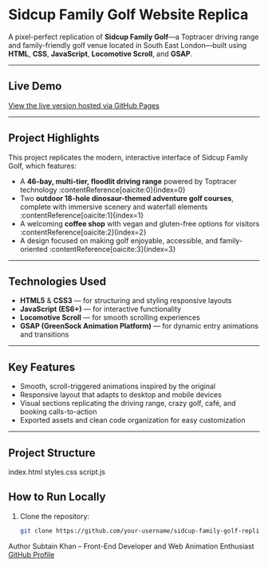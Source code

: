 # Sidcup Family Golf Website Replica

A pixel-perfect replication of **Sidcup Family Golf**—a Toptracer driving range and family-friendly golf venue located in South East London—built using **HTML**, **CSS**, **JavaScript**, **Locomotive Scroll**, and **GSAP**.

---

##  Live Demo

[View the live version hosted via GitHub Pages]([https://your-username.github.io/sidcup-family-golf-replica/](https://subtainkhanp.github.io/Sidcup-Family-Golf-Clone-Interactive-Web-Animations/))

---

##  Project Highlights

This project replicates the modern, interactive interface of Sidcup Family Golf, which features:

- A **46-bay, multi-tier, floodlit driving range** powered by Toptracer technology :contentReference[oaicite:0]{index=0}
- Two **outdoor 18-hole dinosaur-themed adventure golf courses**, complete with immersive scenery and waterfall elements :contentReference[oaicite:1]{index=1}
- A welcoming **coffee shop** with vegan and gluten-free options for visitors :contentReference[oaicite:2]{index=2}
- A design focused on making golf enjoyable, accessible, and family-oriented :contentReference[oaicite:3]{index=3}

---

##  Technologies Used

- **HTML5** & **CSS3** — for structuring and styling responsive layouts  
- **JavaScript (ES6+)** — for interactive functionality  
- **Locomotive Scroll** — for smooth scrolling experiences  
- **GSAP (GreenSock Animation Platform)** — for dynamic entry animations and transitions

---

##  Key Features

- Smooth, scroll-triggered animations inspired by the original
- Responsive layout that adapts to desktop and mobile devices
- Visual sections replicating the driving range, crazy golf, café, and booking calls-to-action
- Exported assets and clean code organization for easy customization

---

##  Project Structure

index.html
styles.css
script.js

##  How to Run Locally

1. Clone the repository:
   ```bash
   git clone https://github.com/your-username/sidcup-family-golf-replica.git


Author
Subtain Khan – Front-End Developer and Web Animation Enthusiast
[GitHub Profile](https://github.com/SubtainkhanP)
